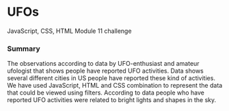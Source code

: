
# UFOs
JavaScript, CSS, HTML
Module 11 challenge
### Summary
The observations according to data by UFO-enthusiast and amateur ufologist that shows people have reported UFO activities. Data shows several different cities in US people have reported these kind of activities.
We have used JavaScript, HTML and CSS combination to represent the data that could be viewed using filters.
According to data people who have reported UFO activities were related to bright lights and shapes in the sky.
